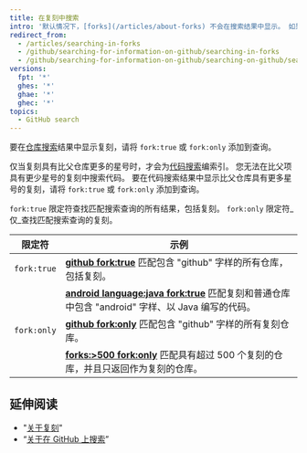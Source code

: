 ```yaml
---
title: 在复刻中搜索
intro: '默认情况下，[forks](/articles/about-forks) 不会在搜索结果中显示。 如果复刻满足特定条件，您可以选择在仓库搜索以及在代码搜索中包括它们。'
redirect_from:
  - /articles/searching-in-forks
  - /github/searching-for-information-on-github/searching-in-forks
  - /github/searching-for-information-on-github/searching-on-github/searching-in-forks
versions:
  fpt: '*'
  ghes: '*'
  ghae: '*'
  ghec: '*'
topics:
  - GitHub search
---
```


要在[仓库搜索](/search-github/searching-on-github/searching-for-repositories)结果中显示复刻，请将 `fork:true` 或 `fork:only` 添加到查询。

仅当复刻具有比父仓库更多的星号时，才会为[代码搜索](/search-github/searching-on-github/searching-code)编索引。 您无法在比父项具有更少星号的复刻中搜索代码。 要在代码搜索结果中显示比父仓库具有更多星号的复刻，请将 `fork:true` 或 `fork:only` 添加到查询。

`fork:true` 限定符查找匹配搜索查询的所有结果，包括复刻。 `fork:only` 限定符_仅_查找匹配搜索查询的复刻。

| 限定符         | 示例                                                                                                                                                       |
| ----------- | -------------------------------------------------------------------------------------------------------------------------------------------------------- |
| `fork:true` | [**github fork:true**](https://github.com/search?q=github+fork%3Atrue&type=Repositories) 匹配包含 "github" 字样的所有仓库，包括复刻。                                     |
|             | [**android language:java fork:true**](https://github.com/search?q=android+language%3Ajava+fork%3Atrue&type=Code) 匹配复刻和普通仓库中包含 "android" 字样、以 Java 编写的代码。 |
| `fork:only` | [**github fork:only**](https://github.com/search?q=github+fork%3Aonly&type=Repositories) 匹配包含 "github" 字样的所有复刻仓库。                                        |
|             | [**forks:>500 fork:only**](https://github.com/search?q=forks%3A%3E500+fork%3Aonly&type=Repositories) 匹配具有超过 500 个复刻的仓库，并且只返回作为复刻的仓库。                     |

## 延伸阅读

- "[关于复刻](/articles/about-forks)"
- “[关于在 GitHub 上搜索](/search-github/getting-started-with-searching-on-github/about-searching-on-github)”
